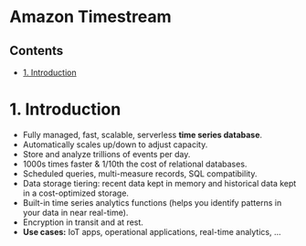 # Amazon Timestream <!-- omit in toc -->

## Contents <!-- omit in toc -->

- [1. Introduction](#1-introduction)

# 1. Introduction

- Fully managed, fast, scalable, serverless **time series database**.
- Automatically scales up/down to adjust capacity.
- Store and analyze trillions of events per day.
- 1000s times faster & 1/10th the cost of relational databases.
- Scheduled queries, multi-measure records, SQL compatibility.
- Data storage tiering: recent data kept in memory and historical data kept in a cost-optimized storage.
- Built-in time series analytics functions (helps you identify patterns in your data in near real-time).
- Encryption in transit and at rest.
- **Use cases:** IoT apps, operational applications, real-time analytics, ...

